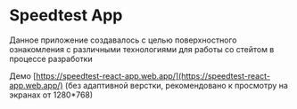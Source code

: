 # Speedtest App

Данное приложение создавалось с целью поверхностного ознакомления с различными технологиями для работы со стейтом в процессе разработки

Демо [https://speedtest-react-app.web.app/](https://speedtest-react-app.web.app/)
(без адаптивной верстки, рекомендовано к просмотру на экранах от 1280*768)
